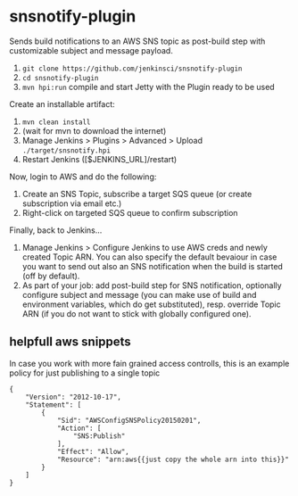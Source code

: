 snsnotify-plugin
================

Sends build notifications to an AWS SNS topic as post-build step with
customizable subject and message payload.

1. `git clone https://github.com/jenkinsci/snsnotify-plugin`
2. `cd snsnotify-plugin`
3. `mvn hpi:run`  compile and start Jetty with the Plugin ready to be used

Create an installable artifact:

1. `mvn clean install`
2. (wait for mvn to download the internet)
3. Manage Jenkins > Plugins > Advanced > Upload ```./target/snsnotify.hpi```
4. Restart Jenkins ([$JENKINS_URL]/restart)

Now, login to AWS and do the following:

1. Create an SNS Topic, subscribe a target SQS queue (or create subscription via email etc.)
2. Right-click on targeted SQS queue to confirm subscription 

Finally, back to Jenkins...

1. Manage Jenkins > Configure Jenkins to use AWS creds and newly created Topic ARN.
   You can also specify the default bevaiour in case you want to send out also an 
   SNS notification when the build is started (off by default). 
2. As part of your job: add post-build step for SNS notification, optionally configure 
   subject and message (you can make use of build and environment variables, which do 
   get substituted), resp. override Topic ARN (if you do not want to stick with globally 
   configured one).
   

## helpfull aws snippets

In case you work with more fain grained access controlls, this is an example policy for just publishing to a single topic

```
{
    "Version": "2012-10-17",
    "Statement": [
        {
            "Sid": "AWSConfigSNSPolicy20150201",
            "Action": [
                "SNS:Publish"
            ],
            "Effect": "Allow",
            "Resource": "arn:aws{{just copy the whole arn into this}}"
        }
    ]
}
```
